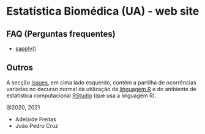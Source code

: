 # Estatística Biomédica (UA) - web site

## FAQ (Perguntas frequentes)

* [sapply()](sapply.md)


## Outros

A secção [Issues](https://github.com/jpcaveiro/ebwebsite/issues/), em cima lado esquerdo, contém a partilha de ocorrências variadas no decurso normal da utilização da [linguagem R](https://cloud.r-project.org/) e do ambiente de estatística computacional [RStudio](https://rstudio.com/products/rstudio/download/) (que usa a linguagem R).

@2020, 2021

* Adelaide Freitas
* João Pedro Cruz
